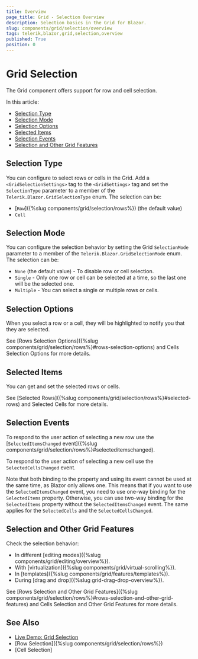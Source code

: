 ```yaml
---
title: Overview
page_title: Grid - Selection Overview
description: Selection basics in the Grid for Blazor.
slug: components/grid/selection/overview
tags: telerik,blazor,grid,selection,overview
published: True
position: 0
---
```


# Grid Selection

The Grid component offers support for row and cell selection.

In this article:

* [Selection Type](#selection-type)
* [Selection Mode](#selection-mode)
* [Selection Options](#selection-options)
* [Selected Items](#selected-items)
* [Selection Events](#selection-events)
* [Selection and Other Grid Features](#selection-and-other-grid-features)


## Selection Type

You can configure to select rows or cells in the Grid. Add a `<GridSelectionSettings>` tag to the `<GridSettings>` tag and set the `SelectionType` parameter to a member of the `Telerik.Blazor.GridSelectionType` enum. The selection can be:

* [`Row`]({%slug components/grid/selection/rows%}) (the default value)
* `Cell`

## Selection Mode

You can configure the selection behavior by setting the Grid `SelectionMode` parameter to a member of the `Telerik.Blazor.GridSelectionMode` enum. The selection can be:

* `None` (the default value) - To disable row or cell selection.
* `Single` - Only one row or cell can be selected at a time, so the last one will be the selected one.
* `Multiple` - You can select a single or multiple rows or cells.

## Selection Options

When you select a row or a cell, they will be highlighted to notify you that they are selected.

See [Rows Selection Options]({%slug components/grid/selection/rows%}#rows-selection-options) and Cells Selection Options for more details.

## Selected Items

You can get and set the selected rows or cells.

See [Selected Rows]({%slug components/grid/selection/rows%}#selected-rows) and Selected Cells for more details.

## Selection Events

To respond to the user action of selecting a new row use the [`SelectedItemsChanged` event]({%slug components/grid/selection/rows%}#selecteditemschanged).

To respond to the user action of selecting a new cell use the `SelectedCellsChanged` event.

Note that both binding to the property and using its event cannot be used at the same time, as Blazor only allows one. This means that if you want to use the `SelectedItemsChanged` event, you need to use one-way binding for the `SelectedItems` property. Otherwise, you can use two-way binding for the `SelectedItems` property without the `SelectedItemsChanged` event. The same applies for the `SelectedCells` and the `SelectedCellsChanged`.

## Selection and Other Grid Features

Check the selection behavior:
* In different [editing modes]({%slug components/grid/editing/overview%}).
* With [virtualization]({%slug components/grid/virtual-scrolling%}).
* In [templates]({%slug components/grid/features/templates%}).
* During [drag and drop]({%slug grid-drag-drop-overview%}).

See [Rows Selection and Other Grid Features]({%slug components/grid/selection/rows%}#rows-selection-and-other-grid-features) and Cells Selection and Other Grid Features for more details.

## See Also

  * [Live Demo: Grid Selection](https://demos.telerik.com/blazor-ui/grid/selection)
  * [Row Selection]({%slug components/grid/selection/rows%})
  * [Cell Selection]
